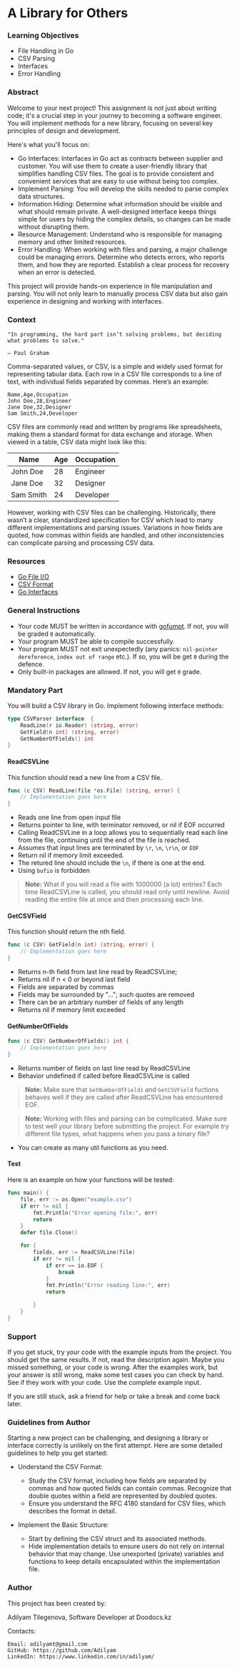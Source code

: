<!-- > **Note:**


    Tip: project name here
-->

# A Library for Others

### Learning Objectives

- File Handling in Go
- CSV Parsing
- Interfaces
- Error Handling

### Abstract

Welcome to your next project! This assignment is not just about writing code; it's a crucial step in your journey to becoming a software engineer. You will implement methods for a new library, focusing on several key principles of design and development.

Here's what you'll focus on:

- Go Interfaces: Interfaces in Go act as contracts between supplier and customer. You will use them to create a user-friendly library that simplifies handling CSV files. The goal is to provide consistent and convenient services that are easy to use without being too complex.
- Implement Parsing: You will develop the skills needed to parse complex data structures.
- Information Hiding: Determine what information should be visible and what should remain private. A well-designed interface keeps things simple for users by hiding the complex details, so changes can be made without disrupting them.
- Resource Management: Understand who is responsible for managing memory and other limited resources.
- Error Handling: When working with files and parsing, a major challenge could be managing errors. Determine who detects errors, who reports them, and how they are reported. Establish a clear process for recovery when an error is detected.

This project will provide hands-on experience in file manipulation and parsing. You will not only learn to manually process CSV data but also gain experience in designing and working with interfaces.

### Context

    "In programming, the hard part isn’t solving problems, but deciding what problems to solve."

    — Paul Graham

Comma-separated values, or CSV, is a simple and widely used format for representing tabular data. Each row in a CSV file corresponds to a line of text, with individual fields separated by commas. Here’s an example:

```csv
Name,Age,Occupation
John Doe,28,Engineer
Jane Doe,32,Designer
Sam Smith,24,Developer
```

CSV files are commonly read and written by programs like spreadsheets, making them a standard format for data exchange and storage. When viewed in a table, CSV data might look like this:

| Name      | Age | Occupation |
| --------- | --- | ---------- |
| John Doe  | 28  | Engineer   |
| Jane Doe  | 32  | Designer   |
| Sam Smith | 24  | Developer  |

However, working with CSV files can be challenging. Historically, there wasn’t a clear, standardized specification for CSV which lead to many different implementations and parsing issues. Variations in how fields are quoted, how commas within fields are handled, and other inconsistencies can complicate parsing and processing CSV data.

### Resources

<!-- Tip: useful resources here -->

- [Go File I/O](https://golang.org/pkg/os/)
- [CSV Format](https://tools.ietf.org/html/rfc4180)
- [Go Interfaces](https://golang.org/doc/effective_go.html#interfaces)

### General Instructions

<!--
    Tip: general instructions here
    You MUST change this points to align with your project.
-->

- Your code MUST be written in accordance with [gofumpt](https://github.com/mvdan/gofumpt). If not, you will be graded `0` automatically.
- Your program MUST be able to compile successfully.
- Your program MUST not exit unexpectedly (any panics: `nil-pointer dereference`, `index out of range` etc.). If so, you will be get `0` during the defence.
- Only built-in packages are allowed. If not, you will get `0` grade.

### Mandatory Part

You will build a CSV library in Go. Implement following interface methods:

```go
type CSVParser interface  {
    ReadLine(r io.Reader) (string, error)
    GetField(n int) (string, error)
    GetNumberOfFields() int
}
```

#### ReadCSVLine

This function should read a new line from a CSV file.

```go
func (c CSV) ReadLine(file *os.File) (string, error) {
    // Implementation goes here
}
```

- Reads one line from open input file
- Returns pointer to line, with terminator removed, or nil if EOF occurred
- Calling ReadCSVLine in a loop allows you to sequentially read each line from the file, continuing until the end of the file is reached.
- Assumes that input lines are terminated by `\r`, `\n`, `\r\n`, or `EOF`
- Return nil if memory limit exceeded.
- The retured line should include the `\n`, if there is one at the end.
- Using `bufio` is forbidden

> **Note:**
> What if you will read a file with 1000000 (a lot) entries?
> Each time ReadCSVLine is called, you should read only until newline. Avoid reading the entire file at once and then processing each line.

#### GetCSVField

This function should return the nth field.

```go
func (c CSV) GetField(n int) (string, error) {
    // Implementation goes here
}

```

- Returns n-th field from last line read by ReadCSVLine;
- Returns nil if n < 0 or beyond last field
- Fields are separated by commas
- Fields may be surrounded by "..."; such quotes are removed
- There can be an arbitrary number of fields of any length
- Returns nil if memory limit exceeded

#### GetNumberOfFields

```go
func (c CSV) GetNumberOfFields() int {
    // Implementation goes here
}
```

- Returns number of fields on last line read by ReadCSVLine
- Behavior undefined if called before ReadCSVLine is called

> **Note:**
> Make sure that `GetNumberOfFields` and `GetCSVField` fuctions behaves well if they are called after ReadCSVLine has encountered EOF.

> **Note:**
> Working with files and parsing can be complicated. Make sure to test well your library before submitting the project. For example try different file types, what happens when you pass a binary file?

- You can create as many util functions as you need.

#### Test

Here is an example on how your functions will be tested:

```go
func main() {
    file, err := os.Open("example.csv")
    if err != nil {
        fmt.Println("Error opening file:", err)
        return
    }
    defer file.Close()

    for {
        fields, err := ReadCSVLine(file)
        if err != nil {
            if err == io.EOF {
                break
            }
            fmt.Println("Error reading line:", err)
            return

        }
    }
}
```

### Support

<!--
    Tip: leave this section unchanged.
    This is a static text, which student must read in every project.
-->

If you get stuck, try your code with the example inputs from the project. You should get the same results. If not, read the description again. Maybe you missed something, or your code is wrong. After the examples work, but your answer is still wrong, make some test cases you can check by hand. See if they work with your code. Use the complete example input.

If you are still stuck, ask a friend for help or take a break and come back later.

### Guidelines from Author

Starting a new project can be challenging, and designing a library or interface correctly is unlikely on the first attempt. Here are some detailed guidelines to help you get started:

- Understand the CSV Format:

  - Study the CSV format, including how fields are separated by commas and how quoted fields can contain commas. Recognize that double quotes within a field are represented by doubled quotes.
  - Ensure you understand the RFC 4180 standard for CSV files, which describes the format in detail.

- Implement the Basic Structure:
  - Start by defining the CSV struct and its associated methods.
  - Hide implementation details to ensure users do not rely on internal behavior that may change. Use unexported (private) variables and functions to keep details encapsulated within the implementation file.

### Author

This project has been created by:

<!-- Tip: type here author's name, position and company -->

Adilyam Tilegenova, Software Developer at Doodocs.kz

Contacts:

<!--
    Tip: list of contacts to reach the author.
    It can be email, linkedin, telegram, instagram, etc.
-->

    Email: adilyamt@gmail.com
    GitHub: https://github.com/Adilyam
    LinkedIn: https://www.linkedin.com/in/adilyam/
